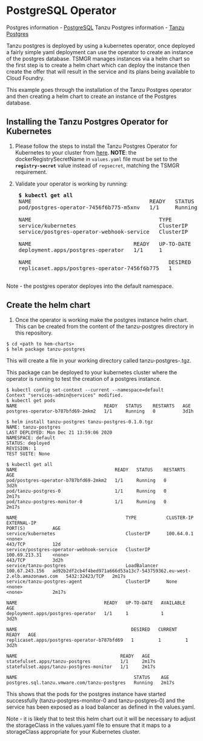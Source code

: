 # PostgreSQL Operator

Postgres information - [PostgreSQL](https://www.postgresql.org/)
Tanzu Postgres information - [Tanzu Postgres](https://postgres-kubernetes.docs.pivotal.io/about.html)

Tanzu postgres is deployed by using a kubernetes operator, once deployed a fairly simple yaml deployment can use the operator to create an instance of the postgres database.  TSMGR manages instances via a helm chart so the first step is to create a helm chart which can deploy the instance then create the offer that will result in the service and its plans being available to Cloud Foundry.

This example goes through the installation of the Tanzu Postgres operator and then creating a helm chart to create an instance of the Postgres database.


## Installing the Tanzu Postgres Operator for Kubernetes

1) Please follow the steps to install the Tanzu Postgres Operator for Kubernetes to your cluster from
   [here](http://postgres-kubernetes.docs.pivotal.io/1-0/create-release.html). **NOTE**: the dockerRegistrySecretName
   in `values.yaml` file must be set to the **`registry-secret`** value instead of `regsecret`, matching the TSMGR requirement.

1) Validate your operator is working by running:
    <pre>
    <b>$ kubectl get all</b>
    NAME                                     READY   STATUS    RESTARTS   AGE
    pod/postgres-operator-7456f6b775-m5xnv   1/1     Running   0          24h

    NAME                                        TYPE        CLUSTER-IP    EXTERNAL-IP   PORT(S)   AGE
    service/kubernetes                          ClusterIP   10.80.0.1     <none>        443/TCP   28h
    service/postgres-operator-webhook-service   ClusterIP   10.80.2.116   <none>        443/TCP   24h

    NAME                                READY   UP-TO-DATE   AVAILABLE   AGE
    deployment.apps/postgres-operator   1/1     1            1           24h

    NAME                                           DESIRED   CURRENT   READY   AGE
    replicaset.apps/postgres-operator-7456f6b775   1         1         1       24h
    </pre>

Note - the postgres operator deployes into the default namespace.

## Create the helm chart 
1) Once the operator is working make the postgres instance helm chart.  This can be created from the content of the tanzu-postgres directory in this repository.
```
$ cd <path to hem-charts>
$ helm package tanzu-postgres
```
This will create a file in your working directory called tanzu-postgres-<Version>.tgz.
   
This package can be deployed to your kubernetes cluster where the operator is running to test the creation of a postgres instance.

```
$ kubectl config set-context --current --namespace=default
Context "services-admin@services" modified.
$ kubectl get pods
NAME                                READY   STATUS    RESTARTS   AGE
postgres-operator-b787bfd69-2mkm2   1/1     Running   0          3d1h

$ helm install tanzu-postgres tanzu-postgres-0.1.0.tgz
NAME: tanzu-postgres
LAST DEPLOYED: Mon Dec 21 13:59:06 2020
NAMESPACE: default
STATUS: deployed
REVISION: 1
TEST SUITE: None

$ kubectl get all
NAME                                    READY   STATUS    RESTARTS   AGE
pod/postgres-operator-b787bfd69-2mkm2   1/1     Running   0          3d2h
pod/tanzu-postgres-0                    1/1     Running   0          2m17s
pod/tanzu-postgres-monitor-0            1/1     Running   0          2m17s

NAME                                        TYPE           CLUSTER-IP       EXTERNAL-IP                                                              PORT(S)          AGE
service/kubernetes                          ClusterIP      100.64.0.1       <none>                                                                   443/TCP          12d
service/postgres-operator-webhook-service   ClusterIP      100.69.213.31    <none>                                                                   443/TCP          3d2h
service/tanzu-postgres                      LoadBalancer   100.67.243.156   ad92b2df2cb4f4bed971a666d53a13c7-543759362.eu-west-2.elb.amazonaws.com   5432:32423/TCP   2m17s
service/tanzu-postgres-agent                ClusterIP      None             <none>                                                                   <none>           2m17s

NAME                                READY   UP-TO-DATE   AVAILABLE   AGE
deployment.apps/postgres-operator   1/1     1            1           3d2h

NAME                                          DESIRED   CURRENT   READY   AGE
replicaset.apps/postgres-operator-b787bfd69   1         1         1       3d2h

NAME                                      READY   AGE
statefulset.apps/tanzu-postgres           1/1     2m17s
statefulset.apps/tanzu-postgres-monitor   1/1     2m17s

NAME                                           STATUS    AGE
postgres.sql.tanzu.vmware.com/tanzu-postgres   Running   2m17s

```

This shows that the pods for the postgres instance have started successfully (tanzu-postgres-monitor-0 and tanzu-postgres-0) and the service has been exposed as a load balancer as defined in the values.yaml.

Note - it is likely that to test this helm chart out it will be necessary to adjust the storageClass in the values.yaml file to ensure that it maps to a storageClass appropriate for your Kubernetes cluster.
